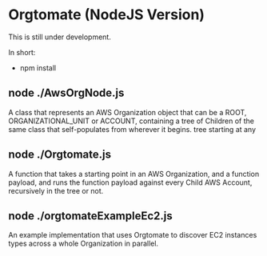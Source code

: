 Orgtomate (NodeJS Version)
==========================

This is still under development.

In short:

* npm install

node ./AwsOrgNode.js
--------------------

A class that represents an AWS Organization object that can be a ROOT, ORGANIZATIONAL_UNIT or ACCOUNT, containing a tree of Children of the same class that self-populates from wherever it begins.
tree starting at any

node ./Orgtomate.js
-------------------
A function that takes a starting point in an AWS Organization, and a function payload, and runs the function payload against every Child AWS Account, recursively in the tree or not.

node ./orgtomateExampleEc2.js
-----------------------------
An example implementation that uses Orgtomate to discover EC2 instances types across a whole Organization in parallel.
